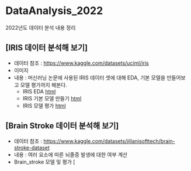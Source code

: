 # DataAnalysis_2022
2022년도 데이터 분석 내용 정리


## [IRIS 데이터 분석해 보기]
  * 데이터 참조 : https://www.kaggle.com/datasets/uciml/iris
  * 이미지 
  * 내용 : 머신러닝 논문에 사용된 IRIS 데이터 셋에 대해 EDA, 기본 모델을 만들어보고 모델 평가까지 해본다.
    * IRIS EDA [html](https://channy17.github.io/DataAnalysis_2022/IRIS_BASIC01.html)
    * IRIS 기본 모델 만들기 [html]()
    * IRIS 모델 평가 [html]()

## [Brain Stroke 데이터 분석해 보기]
  * 데이터 참조 : https://www.kaggle.com/datasets/jillanisofttech/brain-stroke-dataset
  * 내용 : 여러 요소에 따른 뇌졸증 발생에 대한 여부 계산
  * Brain_stroke 모델 및 평가 [
